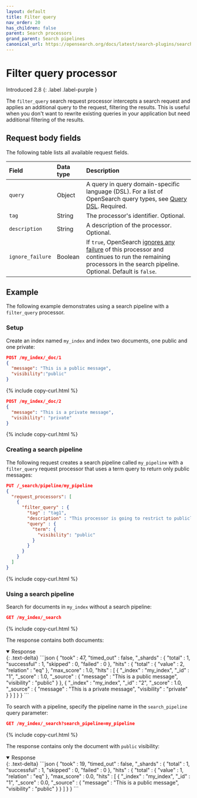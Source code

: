 ```yaml
---
layout: default
title: Filter query
nav_order: 20
has_children: false
parent: Search processors
grand_parent: Search pipelines
canonical_url: https://opensearch.org/docs/latest/search-plugins/search-pipelines/filter-query-processor/
---
```


# Filter query processor
Introduced 2.8
{: .label .label-purple }

The `filter_query` search request processor intercepts a search request and applies an additional query to the request, filtering the results. This is useful when you don't want to rewrite existing queries in your application but need additional filtering of the results.

## Request body fields

The following table lists all available request fields.

Field | Data type | Description
:--- | :--- | :---
`query` | Object | A query in query domain-specific language (DSL). For a list of OpenSearch query types, see [Query DSL]({{site.url}}{{site.baseurl}}/opensearch/query-dsl/). Required. 
`tag` | String | The processor's identifier. Optional.
`description` | String | A description of the processor. Optional.
`ignore_failure` | Boolean | If `true`, OpenSearch [ignores any failure]({{site.url}}{{site.baseurl}}/search-plugins/search-pipelines/creating-search-pipeline/#ignoring-processor-failures) of this processor and continues to run the remaining processors in the search pipeline. Optional. Default is `false`.

## Example 

The following example demonstrates using a search pipeline with a `filter_query` processor.

### Setup

Create an index named `my_index` and index two documents, one public and one private:

```json
POST /my_index/_doc/1
{
  "message": "This is a public message", 
  "visibility":"public"
}
```
{% include copy-curl.html %}

```json
POST /my_index/_doc/2
{
  "message": "This is a private message", 
  "visibility": "private"
}
```
{% include copy-curl.html %}

### Creating a search pipeline 

The following request creates a search pipeline called `my_pipeline` with a `filter_query` request processor that uses a term query to return only public messages:

```json
PUT /_search/pipeline/my_pipeline 
{
  "request_processors": [
    {
      "filter_query" : {
        "tag" : "tag1",
        "description" : "This processor is going to restrict to publicly visible documents",
        "query" : {
          "term": {
            "visibility": "public"
          }
        }
      }
    }
  ]
}
```
{% include copy-curl.html %}

### Using a search pipeline

Search for documents in `my_index` without a search pipeline:

```json
GET /my_index/_search
```
{% include copy-curl.html %}

The response contains both documents:

<details open markdown="block">
  <summary>
    Response
  </summary>
  {: .text-delta}
```json
{
  "took" : 47,
  "timed_out" : false,
  "_shards" : {
    "total" : 1,
    "successful" : 1,
    "skipped" : 0,
    "failed" : 0
  },
  "hits" : {
    "total" : {
      "value" : 2,
      "relation" : "eq"
    },
    "max_score" : 1.0,
    "hits" : [
      {
        "_index" : "my_index",
        "_id" : "1",
        "_score" : 1.0,
        "_source" : {
          "message" : "This is a public message",
          "visibility" : "public"
        }
      },
      {
        "_index" : "my_index",
        "_id" : "2",
        "_score" : 1.0,
        "_source" : {
          "message" : "This is a private message",
          "visibility" : "private"
        }
      }
    ]
  }
}
```
</details>

To search with a pipeline, specify the pipeline name in the `search_pipeline` query parameter:

```json
GET /my_index/_search?search_pipeline=my_pipeline
```
{% include copy-curl.html %}

The response contains only the document with `public` visibility:

<details open markdown="block">
  <summary>
    Response
  </summary>
  {: .text-delta}
```json
{
  "took" : 19,
  "timed_out" : false,
  "_shards" : {
    "total" : 1,
    "successful" : 1,
    "skipped" : 0,
    "failed" : 0
  },
  "hits" : {
    "total" : {
      "value" : 1,
      "relation" : "eq"
    },
    "max_score" : 0.0,
    "hits" : [
      {
        "_index" : "my_index",
        "_id" : "1",
        "_score" : 0.0,
        "_source" : {
          "message" : "This is a public message",
          "visibility" : "public"
        }
      }
    ]
  }
}
```
</details>